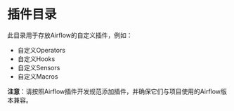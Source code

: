 # 插件目录

此目录用于存放Airflow的自定义插件，例如：

- 自定义Operators
- 自定义Hooks
- 自定义Sensors
- 自定义Macros

**注意**：请按照Airflow插件开发规范添加插件，并确保它们与项目使用的Airflow版本兼容。 